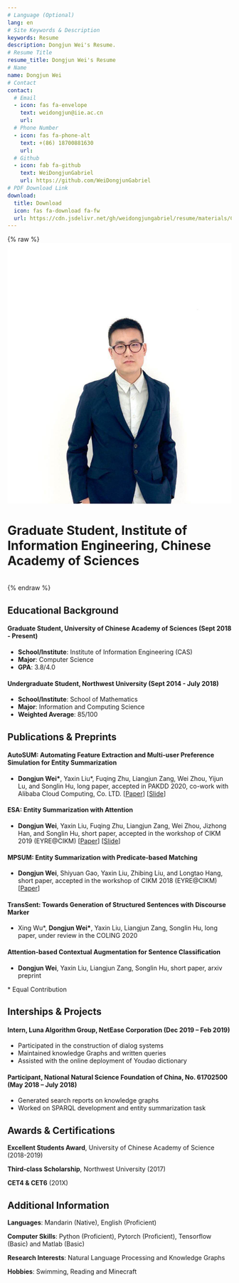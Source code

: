 ```yaml
---
# Language (Optional)
lang: en
# Site Keywords & Description
keywords: Resume
description: Dongjun Wei's Resume.
# Resume Title
resume_title: Dongjun Wei's Resume
# Name
name: Dongjun Wei
# Contact
contact:
  # Email
  - icon: fas fa-envelope
    text: weidongjun@iie.ac.cn
    url: 
  # Phone Number
  - icon: fas fa-phone-alt
    text: +(86) 18700881630
    url: 
  # Github
  - icon: fab fa-github
    text: WeiDongjunGabriel
    url: https://github.com/WeiDongjunGabriel
# PDF Download Link
download:
  title: Download
  icon: fas fa-download fa-fw
  url: https://cdn.jsdelivr.net/gh/weidongjungabriel/resume/materials/CV.pdf
---
```


{% raw %}
<grid>
<avatar><img src="https://github.com/WeiDongjunGabriel/resume/blob/master/src/avatar-blue.jpeg"></avatar>
<h1>Graduate Student, Institute of Information Engineering, Chinese Academy of Sciences</h1>
<br>
</grid>
{% endraw %}

## Educational Background

#### Graduate Student, University of Chinese Academy of Sciences (Sept 2018 - Present)

- **School/Institute**: Institute of Information Engineering (CAS)
- **Major**: Computer Science 
- **GPA**: 3.8/4.0 

#### Undergraduate Student, Northwest University (Sept 2014 - July 2018)

- **School/Institute**: School of Mathematics 
- **Major**: Information and Computing Science 
- **Weighted Average**: 85/100 

## Publications & Preprints

#### AutoSUM: Automating Feature Extraction and Multi-user Preference Simulation for Entity Summarization 

- **Dongjun Wei\***, Yaxin Liu\*, Fuqing Zhu, Liangjun Zang, Wei Zhou, Yijun Lu, and Songlin Hu, long paper, accepted in PAKDD 2020, co-work with Alibaba Cloud Computing, Co. LTD. \[[Paper](https://arxiv.org/pdf/2005.11888.pdf)\] \[[Slide](https://cdn.jsdelivr.net/gh/weidongjungabriel/resume/materials/AutoSUM-slides.pdf)\]

#### ESA: Entity Summarization with Attention

- **Dongjun Wei**, Yaxin Liu, Fuqing Zhu, Liangjun Zang, Wei Zhou, Jizhong Han, and Songlin Hu, short paper, accepted in the workshop of CIKM 2019 (EYRE@CIKM) \[[Paper](https://arxiv.org/pdf/1905.10625.pdf)\] \[[Slide](https://cdn.jsdelivr.net/gh/weidongjungabriel/resume/materials/ESA-slides.pdf)\]

#### MPSUM: Entity Summarization with Predicate-based Matching 

- **Dongjun Wei**, Shiyuan Gao, Yaxin Liu, Zhibing Liu, and Longtao Hang, short paper, accepted in the workshop of CIKM 2018 (EYRE@CIKM) \[[Paper](https://arxiv.org/pdf/2005.11992.pdf)\]

#### TransSent: Towards Generation of Structured Sentences with Discourse Marker

- Xing Wu\*, **Dongjun Wei\***, Yaxin Liu, Liangjun Zang, Songlin Hu, long paper, under review in the COLING 2020

#### Attention-based Contextual Augmentation for Sentence Classification

- **Dongjun Wei**, Yaxin Liu, Liangjun Zang, Songlin Hu, short paper, arxiv preprint

\* Equal Contribution

## Interships & Projects

#### Intern, Luna Algorithm Group, NetEase Corporation (Dec 2019 – Feb 2019)

- Participated in the construction of dialog systems
-	Maintained knowledge Graphs and written queries 
- Assisted with the online deployment of Youdao dictionary

#### Participant,  National Natural Science Foundation of China, No. 61702500  (May 2018 – July 2018)

- Generated search reports on knowledge graphs
- Worked on SPARQL development and entity summarization task

## Awards & Certifications 

**Excellent Students Award**, University of Chinese Academy of Science (2018-2019)                               

**Third-class Scholarship**, Northwest University (2017)                                                                         

**CET4 & CET6** (201X)


## Additional Information

**Languages**: Mandarin (Native), English (Proficient)

**Computer Skills**: Python (Proficient), Pytorch (Proficient), Tensorflow (Basic) and Matlab (Basic)

**Research Interests**: Natural Language Processing and Knowledge Graphs 

**Hobbies**: Swimming, Reading and Minecraft
